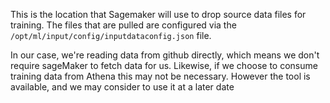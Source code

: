 This is the location that Sagemaker will use to drop source data files for training.
The files that are pulled are configured via the `/opt/ml/input/config/inputdataconfig.json` file. 

In our case, we're reading data from github directly, which means we don't require sageMaker to fetch data for us. Likewise, if we choose to consume training data from Athena this may not be necessary. However the tool is available, and we may consider to use it at a later date
